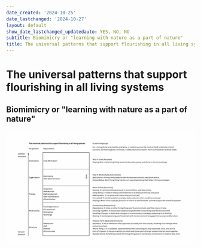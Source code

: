 ```yaml
---
date_created: '2024-10-25'
date_lastchanged: '2024-10-27'
layout: default
show_date_lastchanged_updatedauto: YES, NO, NO
subtitle: Biomimicry or "learning with nature as a part of nature"
title: The universal patterns that support flourishing in all living systems
---
```

# The universal patterns that support flourishing in all living systems
## Biomimicry or "learning with nature as a part of nature"

![](media/cleanshot_2024-10-25-at-11-36-20@2x.png)
